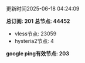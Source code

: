 更新时间2025-06-18 04:24:09

**总订阅: 201**
**总节点: 44452**
- vless节点: 23059
- hysteria2节点: 4

**google ping有效节点: 203**
